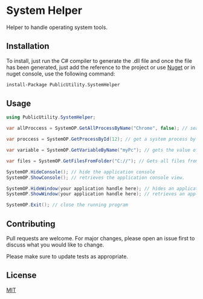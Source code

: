 # System Helper

Helper to handle operating system tools.

## Installation

To install, just run the C# compiler to generate the .dll file and once the file has been generated, just add the reference to the project or use [Nuget](https://www.nuget.org/packages/PublicUtility.SystemHelper) or in nuget console, use the following command:


```bash
install-Package PublicUtility.SystemHelper
```

## Usage

```csharp
using PublicUtility.SystemHelper;

var allProccess = SystemOP.GetAllProcessByName("Chrome", false); // search for all processes that have names similar to chrome

var proccess = SystemOP.GetProcessById(12); // get a system process by its identifier

var variable = SystemOP.GetVariableByName("myPc"); // gets the value of an environment variable from the local computer.

var files = SystemOP.GetFilesFromFolder("C://"); // Gets all files from the specified directory. (does not include folders and subfolders)

SystemOP.HideConsole(); // hide the application console
SystemOP.ShowConsole(); // retrieves the application console view.

SystemOP.HideWindow(your application handle here); // hides an application window through its handle.
SystemOP.ShowWindow(your application handle here); // retrieves an application window through its handle.

SystemOP.Exit(); // close the running program

```

## Contributing
Pull requests are welcome. For major changes, please open an issue first to discuss what you would like to change.

Please make sure to update tests as appropriate.

## License
[MIT](https://choosealicense.com/licenses/mit/)